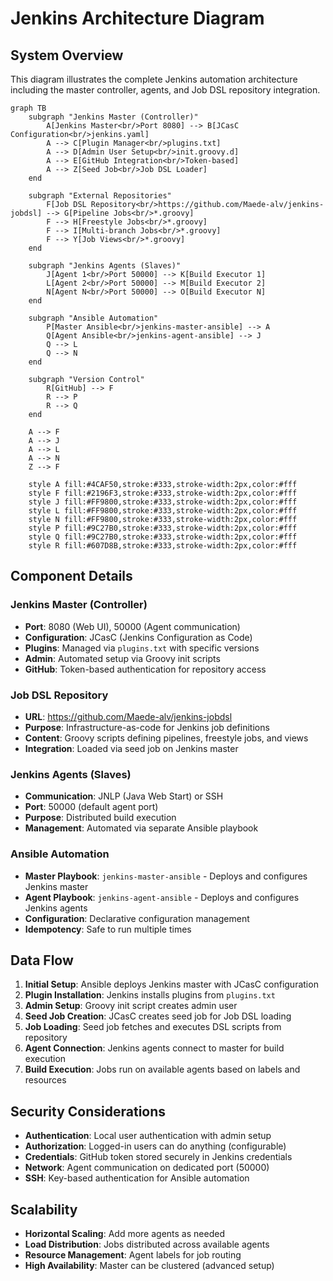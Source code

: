 # Jenkins Architecture Diagram

## System Overview

This diagram illustrates the complete Jenkins automation architecture including the master controller, agents, and Job DSL repository integration.

```mermaid
graph TB
    subgraph "Jenkins Master (Controller)"
        A[Jenkins Master<br/>Port 8080] --> B[JCasC Configuration<br/>jenkins.yaml]
        A --> C[Plugin Manager<br/>plugins.txt]
        A --> D[Admin User Setup<br/>init.groovy.d]
        A --> E[GitHub Integration<br/>Token-based]
        A --> Z[Seed Job<br/>Job DSL Loader]
    end
    
    subgraph "External Repositories"
        F[Job DSL Repository<br/>https://github.com/Maede-alv/jenkins-jobdsl] --> G[Pipeline Jobs<br/>*.groovy]
        F --> H[Freestyle Jobs<br/>*.groovy]
        F --> I[Multi-branch Jobs<br/>*.groovy]
        F --> Y[Job Views<br/>*.groovy]
    end
    
    subgraph "Jenkins Agents (Slaves)"
        J[Agent 1<br/>Port 50000] --> K[Build Executor 1]
        L[Agent 2<br/>Port 50000] --> M[Build Executor 2]
        N[Agent N<br/>Port 50000] --> O[Build Executor N]
    end
    
    subgraph "Ansible Automation"
        P[Master Ansible<br/>jenkins-master-ansible] --> A
        Q[Agent Ansible<br/>jenkins-agent-ansible] --> J
        Q --> L
        Q --> N
    end
    
    subgraph "Version Control"
        R[GitHub] --> F
        R --> P
        R --> Q
    end
    
    A --> F
    A --> J
    A --> L
    A --> N
    Z --> F
    
    style A fill:#4CAF50,stroke:#333,stroke-width:2px,color:#fff
    style F fill:#2196F3,stroke:#333,stroke-width:2px,color:#fff
    style J fill:#FF9800,stroke:#333,stroke-width:2px,color:#fff
    style L fill:#FF9800,stroke:#333,stroke-width:2px,color:#fff
    style N fill:#FF9800,stroke:#333,stroke-width:2px,color:#fff
    style P fill:#9C27B0,stroke:#333,stroke-width:2px,color:#fff
    style Q fill:#9C27B0,stroke:#333,stroke-width:2px,color:#fff
    style R fill:#607D8B,stroke:#333,stroke-width:2px,color:#fff
```

## Component Details

### Jenkins Master (Controller)
- **Port**: 8080 (Web UI), 50000 (Agent communication)
- **Configuration**: JCasC (Jenkins Configuration as Code)
- **Plugins**: Managed via `plugins.txt` with specific versions
- **Admin**: Automated setup via Groovy init scripts
- **GitHub**: Token-based authentication for repository access

### Job DSL Repository
- **URL**: https://github.com/Maede-alv/jenkins-jobdsl
- **Purpose**: Infrastructure-as-code for Jenkins job definitions
- **Content**: Groovy scripts defining pipelines, freestyle jobs, and views
- **Integration**: Loaded via seed job on Jenkins master

### Jenkins Agents (Slaves)
- **Communication**: JNLP (Java Web Start) or SSH
- **Port**: 50000 (default agent port)
- **Purpose**: Distributed build execution
- **Management**: Automated via separate Ansible playbook

### Ansible Automation
- **Master Playbook**: `jenkins-master-ansible` - Deploys and configures Jenkins master
- **Agent Playbook**: `jenkins-agent-ansible` - Deploys and configures Jenkins agents
- **Configuration**: Declarative configuration management
- **Idempotency**: Safe to run multiple times

## Data Flow

1. **Initial Setup**: Ansible deploys Jenkins master with JCasC configuration
2. **Plugin Installation**: Jenkins installs plugins from `plugins.txt`
3. **Admin Setup**: Groovy init script creates admin user
4. **Seed Job Creation**: JCasC creates seed job for Job DSL loading
5. **Job Loading**: Seed job fetches and executes DSL scripts from repository
6. **Agent Connection**: Jenkins agents connect to master for build execution
7. **Build Execution**: Jobs run on available agents based on labels and resources

## Security Considerations

- **Authentication**: Local user authentication with admin setup
- **Authorization**: Logged-in users can do anything (configurable)
- **Credentials**: GitHub token stored securely in Jenkins credentials
- **Network**: Agent communication on dedicated port (50000)
- **SSH**: Key-based authentication for Ansible automation

## Scalability

- **Horizontal Scaling**: Add more agents as needed
- **Load Distribution**: Jobs distributed across available agents
- **Resource Management**: Agent labels for job routing
- **High Availability**: Master can be clustered (advanced setup) 